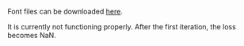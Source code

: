 Font files can be downloaded [here](https://drive.google.com/file/d/1dy3ccgcR6SEnfohhZBRoziszsEXav4G2/view?usp=sharing).

It is currently not functioning properly. After the first iteration, the loss becomes NaN.
